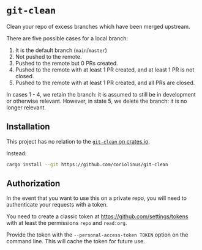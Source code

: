 # `git-clean`

Clean your repo of excess branches which have been merged upstream.

There are five possible cases for a local branch:

1. It is the default branch (`main`/`master`)
2. Not pushed to the remote.
3. Pushed to the remote but 0 PRs created.
4. Pushed to the remote with at least 1 PR created, and at least 1 PR is not closed.
5. Pushed to the remote with at least 1 PR created, and all PRs are closed.

In cases 1 - 4, we retain the branch: it is assumed to still be in development or otherwise relevant.
However, in state 5, we delete the branch: it is no longer relevant.

## Installation

This project has no relation to the [`git-clean` on crates.io](https://crates.io/crates/git-clean).

Instead:

```bash
cargo install --git https://github.com/coriolinus/git-clean
```

## Authorization

In the event that you want to use this on a private repo, you will need to authenticate your requests with a token.

You need to create a classic token at <https://github.com/settings/tokens> with at least the permissions `repo` and `read:org`.

Provide the token with the `--personal-access-token TOKEN` option on the command line. This will cache the token for future use.
